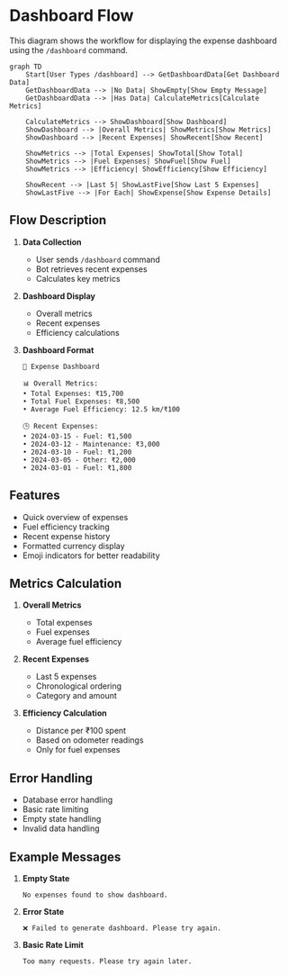 # Dashboard Flow

This diagram shows the workflow for displaying the expense dashboard using the `/dashboard` command.

```mermaid
graph TD
    Start[User Types /dashboard] --> GetDashboardData[Get Dashboard Data]
    GetDashboardData --> |No Data| ShowEmpty[Show Empty Message]
    GetDashboardData --> |Has Data| CalculateMetrics[Calculate Metrics]
    
    CalculateMetrics --> ShowDashboard[Show Dashboard]
    ShowDashboard --> |Overall Metrics| ShowMetrics[Show Metrics]
    ShowDashboard --> |Recent Expenses| ShowRecent[Show Recent]
    
    ShowMetrics --> |Total Expenses| ShowTotal[Show Total]
    ShowMetrics --> |Fuel Expenses| ShowFuel[Show Fuel]
    ShowMetrics --> |Efficiency| ShowEfficiency[Show Efficiency]
    
    ShowRecent --> |Last 5| ShowLastFive[Show Last 5 Expenses]
    ShowLastFive --> |For Each| ShowExpense[Show Expense Details]
```

## Flow Description

1. **Data Collection**
   - User sends `/dashboard` command
   - Bot retrieves recent expenses
   - Calculates key metrics

2. **Dashboard Display**
   - Overall metrics
   - Recent expenses
   - Efficiency calculations

3. **Dashboard Format**

   ```
   📱 Expense Dashboard

   📊 Overall Metrics:
   • Total Expenses: ₹15,700
   • Total Fuel Expenses: ₹8,500
   • Average Fuel Efficiency: 12.5 km/₹100

   🕒 Recent Expenses:
   • 2024-03-15 - Fuel: ₹1,500
   • 2024-03-12 - Maintenance: ₹3,000
   • 2024-03-10 - Fuel: ₹1,200
   • 2024-03-05 - Other: ₹2,000
   • 2024-03-01 - Fuel: ₹1,800
   ```

## Features

- Quick overview of expenses
- Fuel efficiency tracking
- Recent expense history
- Formatted currency display
- Emoji indicators for better readability

## Metrics Calculation

1. **Overall Metrics**
   - Total expenses
   - Fuel expenses
   - Average fuel efficiency

2. **Recent Expenses**
   - Last 5 expenses
   - Chronological ordering
   - Category and amount

3. **Efficiency Calculation**
   - Distance per ₹100 spent
   - Based on odometer readings
   - Only for fuel expenses

## Error Handling

- Database error handling
- Basic rate limiting
- Empty state handling
- Invalid data handling

## Example Messages

1. **Empty State**

   ```
   No expenses found to show dashboard.
   ```

2. **Error State**

   ```
   ❌ Failed to generate dashboard. Please try again.
   ```

3. **Basic Rate Limit**

   ```
   Too many requests. Please try again later.
   ```
